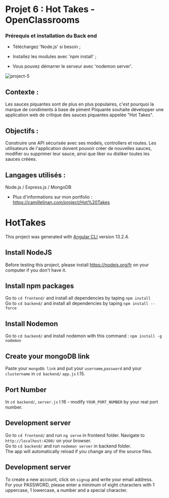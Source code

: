 # Projet 6 : Hot Takes - OpenClassrooms

### Prérequis et installation du Back end

+ Téléchargez 'Node.js' si besoin ;

+ Installez les modules avec 'npm install' ;

+ Vous pouvez démarrer le serveur avec 'nodemon server'.
  
![project-5](https://github.com/mrxanonymous007/api_avis_gastronomie_front_back/assets/80334877/1f04088c-6a24-4a54-868d-497c69ab069b)

## Contexte : 
Les sauces piquantes sont de plus en plus populaires, c'est pourquoi la marque de condiments à base de piment Piiquante souhaite développer une application web de critique des sauces piquantes appelée "Hot Takes".

## Objectifs : 
Construire une API sécurisée avec ses models, controllers et routes. Les utilisateurs de l'application doivent pouvoir créer de nouvelles sauces, modifier ou supprimer leur sauce, ainsi que liker ou disliker toutes les sauces créées.

## Langages utilisés : 
Node.js / Express.js / MongoDB

+ Plus d'informations sur mon portfolio : https://camillelinan.com/project/Hot%20Takes

# HotTakes

This project was generated with [Angular CLI](https://github.com/angular/angular-cli) version 13.2.4.

## Install NodeJS

Before testing this project, please install https://nodejs.org/fr on your computer if you don't have it.

## Install npm packages

Go to `cd frontend/` and install all dependencies by taping `npm install`<br>
Go to `cd backend/` and install all dependencies by taping `npm install --force`

## Install Nodemon
Go to `cd backend/` and install nodemon with this command : `npm install -g nodemon`

## Create your mongoDB link

Paste your `mongoDb link` and put your `username`,`password` and your `clustername` in `cd backend/` `app.js` l:15.

## Port Number

In `cd backend/`, `server.js` l:16 - modify `YOUR_PORT_NUMBER` by your real port number.

## Development server

Go to `cd frontend/` and run `ng serve` in frontend folder. Navigate to `http://localhost:4200/` on your browser.<br>
Go to `cd backend/` and run `nodemon server` in backend folder.<br>
The app will automatically reload if you change any of the source files.


## Development server
To create a new account, click on `signup` and write your email address.<br>
For your PASSWORD, please enter a minimum of eight characters with 1 uppercase, 1 lowercase, a number and a special character.
